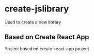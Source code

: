 # create-jslibrary

Used to create a new library

## Based on Create React App

Project based on create-react-app project
